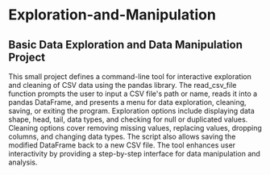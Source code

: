 # Exploration-and-Manipulation

## Basic Data Exploration and Data Manipulation Project

This small project defines a command-line tool for interactive exploration and cleaning of CSV data using the pandas library. The read_csv_file function prompts the user to input a CSV file's path or name, reads it into a pandas DataFrame, and presents a menu for data exploration, cleaning, saving, or exiting the program. Exploration options include displaying data shape, head, tail, data types, and checking for null or duplicated values. Cleaning options cover removing missing values, replacing values, dropping columns, and changing data types. The script also allows saving the modified DataFrame back to a new CSV file. The tool enhances user interactivity by providing a step-by-step interface for data manipulation and analysis.
